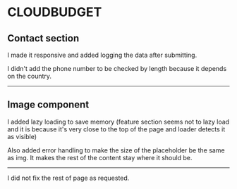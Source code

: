 # CLOUDBUDGET

## Contact section

I made it responsive and added logging the data after submitting.

I didn't add the phone number to be checked by length because it depends on the country.

---

## Image component

I added lazy loading to save memory (feature section seems not to lazy load and it is because it's very close to the top of the page and loader detects it as visible)

Also added error handling to make the size of the placeholder be the same as img. It makes the rest of the content stay where it should be. 

---

I did not fix the rest of page as requested.
